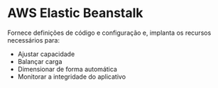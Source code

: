 # AWS Elastic Beanstalk
Fornece definições de código e configuração e, implanta os recursos necessários para:

- Ajustar capacidade
- Balançar carga
- Dimensionar de forma automática
- Monitorar a integridade do aplicativo

